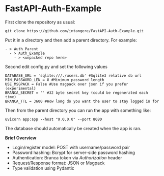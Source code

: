 # FastAPI-Auth-Example

First clone the repository as usual:
```
git clone https://github.com/intangere/FastAPI-Auth-Example.git
```

Put it in a directory and then add a parent directory.
For example:
```
- > Auth_Parent
  - > Auth_Example
    - > <unpacked repo here>
```

Second edit config.py and set the following values
```
DATABASE_URL = 'sqlite:///./users.db' #Sqlite3 relative db url
MIN_PASSWORD_LEN = 8 #Minimum password length
USE_MSGPACK = False #Use msgpack over json if you prefer (experimental)
BRANCA_SECRET = '' #32 byte secret key (could be regenerated each time)
BRANCA_TTL = 3600 #How long do you want the user to stay logged in for

```
Then from the parent directory you can run the app with something like:
```
uvicorn app:app --host "0.0.0.0" --port 8080
```

The database should automatically be created when the app is ran.

**Brief Overview**
* Login/register model: POST with username/password pair
* Password hashing: Bcrypt for server-side password hashing
* Authentication: Branca token via *Authorization* header
* Request/Response format: JSON or Msgpack
* Type validation using Pydantic
